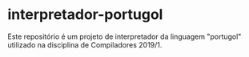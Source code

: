 # interpretador-portugol
Este repositório é um projeto de interpretador da linguagem "portugol" utilizado na disciplina de Compiladores 2019/1.
